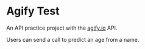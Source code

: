 # Agify Test

An API practice project with the [agify.io](https://agify.io/) API.

Users can send a call to predict an age from a name.
